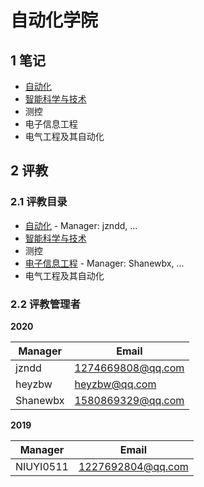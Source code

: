 # 自动化学院

## 1 笔记

- [自动化](automation/README.md)
- [智能科学与技术](intelligence/README.md)
- 测控
- 电子信息工程
- 电气工程及其自动化


## 2 评教

### 2.1 评教目录

- [自动化](/evaluation/soa/automation/) - Manager: jzndd, ...
- [智能科学与技术](/evaluation/soa/intelligence/)
- 测控
- [电子信息工程](/evaluation/soa/electronic_information/) - Manager: Shanewbx, ...
- 电气工程及其自动化

### 2.2 评教管理者

**2020**

| Manager |      Email         |
| ------- | ----------------   |
|  jzndd  | 1274669808@qq.com  |
|  heyzbw | heyzbw@qq.com      |
| Shanewbx| 1580869329@qq.com  |

**2019**

| Manager | Email |
| -------   | ----- |
| NIUYI0511 | 1227692804@qq.com  |
